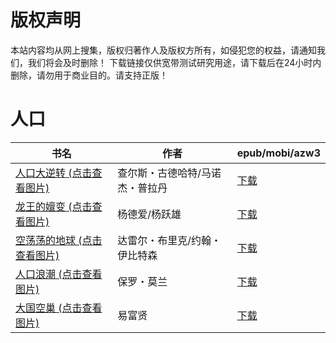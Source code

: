 # 版权声明

本站内容均从网上搜集，版权归著作人及版权方所有，如侵犯您的权益，请通知我们，我们将会及时删除！ 下载链接仅供宽带测试研究用途，请下载后在24小时内删除，请勿用于商业目的。请支持正版！

# 人口

| 书名 | 作者 | epub/mobi/azw3 |
| --- | --- | --- |
| [人口大逆转 (点击查看图片)](https://www.dushupai.com/attachment/2024/06/12/c7f2d2a51424ac4a.jpg) | 查尔斯・古德哈特/马诺杰・普拉丹 | [下载](https://url89.ctfile.com/f/31084289-1375498405-c43f19?p=8866) |
| [龙王的嬗变 (点击查看图片)](https://www.dushupai.com/attachment/2024/06/11/0b95e731690297c7.jpg) | 杨德爱/杨跃雄 | [下载](https://url89.ctfile.com/f/31084289-1375509319-b9f6e6?p=8866) |
| [空荡荡的地球 (点击查看图片)](https://www.dushupai.com/attachment/2024/06/07/6c7f01b9b4966940.jpg) | 达雷尔・布里克/约翰・伊比特森 | [下载](https://url89.ctfile.com/f/31084289-1357039507-2d7877?p=8866) |
| [人口浪潮 (点击查看图片)](https://www.dushupai.com/attachment/2024/06/07/46856b6d1d7e34dc.jpg) | 保罗・莫兰 | [下载](https://url89.ctfile.com/f/31084289-1357036612-18f17f?p=8866) |
| [大国空巢 (点击查看图片)](https://www.dushupai.com/attachment/2024/06/01/1b72913c3e1d8186.jpg) | 易富贤 | [下载](https://url89.ctfile.com/f/31084289-1357008244-1d0cc5?p=8866) |
